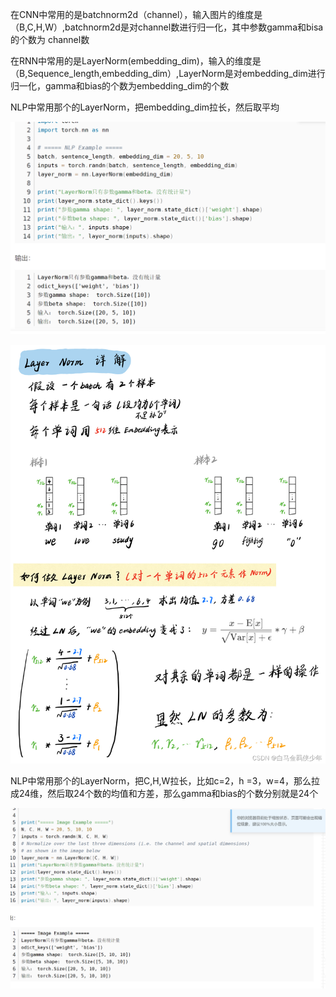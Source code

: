 在CNN中常用的是batchnorm2d（channel），输入图片的维度是（B,C,H,W）,batchnorm2d是对channel数进行归一化，其中参数gamma和bisa的个数为  channel数

在RNN中常用的是LayerNorm(embedding_dim)，输入的维度是（B,Sequence_length,embedding_dim）,LayerNorm是对embedding_dim进行归一化，gamma和bias的个数为embedding_dim的个数

NLP中常用那个的LayerNorm，把embedding_dim拉长，然后取平均

![](images/batchnorm_image_1.png)


![](images/batchnorm_image_2.png)

NLP中常用那个的LayerNorm，把C,H,W拉长，比如c=2，h =3，w=4，那么拉成24维，然后取24个数的均值和方差，那么gamma和bias的个数分别就是24个

![](images/batchnorm_image_3.png)